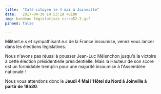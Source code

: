 ```yaml
---
title:  "Café citoyen le 4 mai à Joinville"
date:   2017-04-30 14:53:19 +0100
img: bandeau législatives circo52-2.gif
pinned: false

---
```


Militant.e.s et sympathisant.e.s de la France insoumise, venez vous lancer dans les élections législatives.
<!--more-->
Nous n'avons pas réussi à pousser Jean-Luc Mélenchon jusqu'à la victoire à cette élection présidentielle présidentielle. Mais la Hauteur de son score est un formidable tremplin pour une majorité insoumise à l'Assemblée nationale !

Nous vous attendons donc le **Jeudi 4 Mai l'Hôtel du Nord à Joinville à partir de 18h30**.
